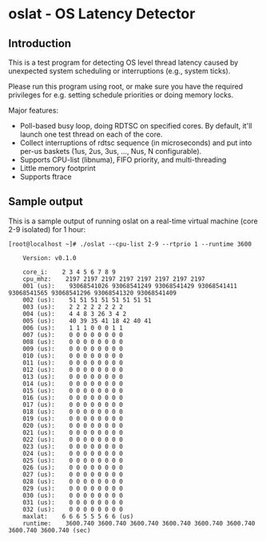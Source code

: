 oslat - OS Latency Detector
==========

Introduction
------------

This is a test program for detecting OS level thread latency caused by
unexpected system scheduling or interruptions (e.g., system ticks).

Please run this program using root, or make sure you have the required
privileges for e.g. setting schedule priorities or doing memory locks.

Major features:

  - Poll-based busy loop, doing RDTSC on specified cores.  By default, it'll
    launch one test thread on each of the core.
  - Collect interruptions of rdtsc sequence (in microseconds) and put into
    per-us baskets (1us, 2us, 3us, ..., Nus, N configurable).
  - Supports CPU-list (libnuma), FIFO priority, and multi-threading
  - Little memory footprint
  - Supports ftrace

Sample output
-------------

This is a sample output of running oslat on a real-time virtual machine (core
2-9 isolated) for 1 hour:

    [root@localhost ~]# ./oslat --cpu-list 2-9 --rtprio 1 --runtime 3600

        Version: v0.1.0

        core_i:    2 3 4 5 6 7 8 9
        cpu_mhz:    2197 2197 2197 2197 2197 2197 2197 2197
        001 (us):    93068541026 93068541249 93068541429 93068541411 93068541565 93068541296 93068541320 93068541409
        002 (us):    51 51 51 51 51 51 51 51
        003 (us):    2 2 2 2 2 2 2 2
        004 (us):    4 4 8 3 26 3 4 2
        005 (us):    40 39 35 41 18 42 40 41
        006 (us):    1 1 1 0 0 0 1 1
        007 (us):    0 0 0 0 0 0 0 0
        008 (us):    0 0 0 0 0 0 0 0
        009 (us):    0 0 0 0 0 0 0 0
        010 (us):    0 0 0 0 0 0 0 0
        011 (us):    0 0 0 0 0 0 0 0
        012 (us):    0 0 0 0 0 0 0 0
        013 (us):    0 0 0 0 0 0 0 0
        014 (us):    0 0 0 0 0 0 0 0
        015 (us):    0 0 0 0 0 0 0 0
        016 (us):    0 0 0 0 0 0 0 0
        017 (us):    0 0 0 0 0 0 0 0
        018 (us):    0 0 0 0 0 0 0 0
        019 (us):    0 0 0 0 0 0 0 0
        020 (us):    0 0 0 0 0 0 0 0
        021 (us):    0 0 0 0 0 0 0 0
        022 (us):    0 0 0 0 0 0 0 0
        023 (us):    0 0 0 0 0 0 0 0
        024 (us):    0 0 0 0 0 0 0 0
        025 (us):    0 0 0 0 0 0 0 0
        026 (us):    0 0 0 0 0 0 0 0
        027 (us):    0 0 0 0 0 0 0 0
        028 (us):    0 0 0 0 0 0 0 0
        029 (us):    0 0 0 0 0 0 0 0
        030 (us):    0 0 0 0 0 0 0 0
        031 (us):    0 0 0 0 0 0 0 0
        032 (us):    0 0 0 0 0 0 0 0
        maxlat:    6 6 6 5 5 5 6 6 (us)
        runtime:    3600.740 3600.740 3600.740 3600.740 3600.740 3600.740 3600.740 3600.740 (sec)
